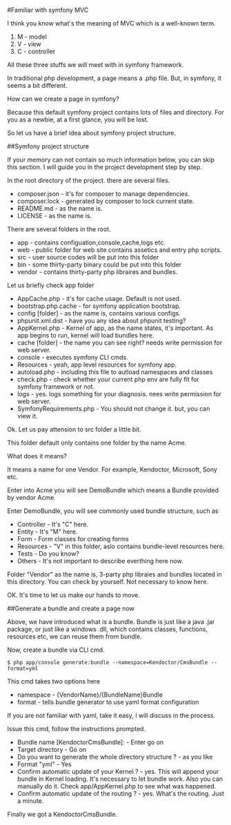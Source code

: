 #Familiar with symfony MVC

I think you know what's the meaning of MVC which is a well-known term.

1. M - model
2. V - view
3. C - controller

All these three stuffs we will meet with in symfony framework.

In traditional php development, a page means a .php file. But, in symfony, it seems a bit different.

How can we create a page in symfony?

Because this default symfony project contains lots of files and directory. For you as a newbie, at a first glance, you will be lost.

So let us have a brief idea about symfony project structure.

##Symfony project structure

If your memory can not contain so much information below, you can skip this section. I will guide you in the project development step by step.

In the root directory of the project. there are several files.

* composer.json - it's for composer to manage dependencies.
* composer.lock - generated by composer to lock current state.
* README.md - as the name is.
* LICENSE - as the name is.

There are several folders in the root.

* app - contains configuation,console,cache,logs etc.
* web - public folder for web site contains assetics and entry php scripts.
* src - user source codes will be put into this folder
* bin - some thirty-party binary could be put into this folder
* vendor - contains thirty-party php libraires and bundles.

Let us briefly check app folder

* AppCache.php - it's for cache usage. Default is not used.
* bootstrap.php.cache - for symfony application bootstrap.
* config [folder] - as the name is, contains various configs.
* phpunit.xml.dist - have you any idea about phpunit testing?
* AppKernel.php - Kernel of app, as the name states, it's important. As app begins to run, kernel will load bundles here.
* cache [folder] - the name you can see right? needs write permission for web server.
* console - executes symfony CLI cmds.
* Resources - yeah, app level resources for symfony app.
* autoload.php - including this file to autload namespaces and classes 
* check.php - check whether your current php env are fully fit for symfony framework or not.
* logs - yes. logs something for your diagnosis. nees write permission for web server.
* SymfonyRequirements.php - You should not change it. but, you can view it.

Ok. Let us pay attension to src folder a little bit.

This folder default only contains one folder by the name Acme. 

What does it means?

It means a name for one Vendor. For example, Kendoctor, Microsoft, Sony etc.

Enter into Acme you will see DemoBundle which means a Bundle provided by vendor Acme.

Enter DemoBundle, you will see commonly used bundle structure, such as

* Controller - It's "C" here. 
* Entity - It's "M" here.
* Form - Form classes for creating forms
* Resources - "V" in this folder, aslo contains bundle-level resources here.
* Tests - Do you know?
* Others - It's not important to describe everthing here now.

Folder "Vendor" as the name is, 3-party php libraies and bundles located in this directory. You can check by yourself. Not necessary to know here.

OK. It's time to let us make our hands to move.

##Generate a bundle and create a page now

Above, we have introduced what is a bundle. Bundle is just like a java .jar package, or just like a windows .dll, which contains classes, functions, resources etc, we can reuse them from bundle.

Now, create a bundle via CLI cmd.

```
$ php app/console generate:bundle --namespace=Kendoctor/CmsBundle --format=yml
```

This cmd takes two options here

* namespace - {VendorName}/{BundleName}Bundle
* format - tells bundle generator to use yaml format configuration

If you are not familiar with yaml, take it easy, I will discuss in the process.

Issue this cmd, follow the instructions prompted. 

* Bundle name [KendoctorCmsBundle]: - Enter go on
* Target directory - Go on
* Do you want to generate the whole directory structure ? - as you like
* Format "yml" - Yes
* Confirm automatic update of your Kernel ? - yes. This will append your bundle in Kernel loading. It's necessary to let bundle work. Also you can manually do it. Check app/AppKernel.php to see what was happened.
* Confirm automatic update of the routing ? - yes. What's the routing. Just a minute.

Finally we got a KendoctorCmsBundle.








